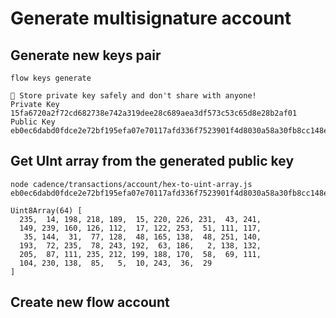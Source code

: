 
# Generate multisignature account

## Generate new keys pair

```console
flow keys generate
```

```console
🔴️ Store private key safely and don't share with anyone! 
Private Key      15fa6720a2f72cd682738e742a319dee28c689aea3df573c53c65d8e28b2af01 
Public Key       eb0ec6dabd0fdce2e72bf195efa07e70117afd336f7523901f4d8030a58a30fb8cc148eb4ef3c03fba028a84cd576febd4c7bcaa3a456f68e68a55050af3241d
```

## Get UInt array from the generated public key

```console
node cadence/transactions/account/hex-to-uint-array.js eb0ec6dabd0fdce2e72bf195efa07e70117afd336f7523901f4d8030a58a30fb8cc148eb4ef3c03fba028a84cd576febd4c7bcaa3a456f68e68a55050af3241d
```

```consosle
Uint8Array(64) [
  235,  14, 198, 218, 189,  15, 220, 226, 231,  43, 241,
  149, 239, 160, 126, 112,  17, 122, 253,  51, 111, 117,
   35, 144,  31,  77, 128,  48, 165, 138,  48, 251, 140,
  193,  72, 235,  78, 243, 192,  63, 186,   2, 138, 132,
  205,  87, 111, 235, 212, 199, 188, 170,  58,  69, 111,
  104, 230, 138,  85,   5,  10, 243,  36,  29
]
```

## Create new flow account
